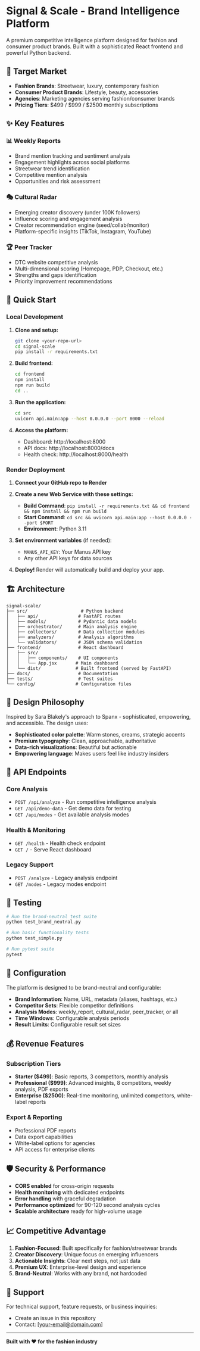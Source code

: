 # Signal & Scale - Brand Intelligence Platform

A premium competitive intelligence platform designed for fashion and consumer product brands. Built with a sophisticated React frontend and powerful Python backend.

## 🎯 Target Market

- **Fashion Brands**: Streetwear, luxury, contemporary fashion
- **Consumer Product Brands**: Lifestyle, beauty, accessories
- **Agencies**: Marketing agencies serving fashion/consumer brands
- **Pricing Tiers**: $499 / $999 / $2500 monthly subscriptions

## ✨ Key Features

### 📊 Weekly Reports
- Brand mention tracking and sentiment analysis
- Engagement highlights across social platforms
- Streetwear trend identification
- Competitive mention analysis
- Opportunities and risk assessment

### 🎭 Cultural Radar
- Emerging creator discovery (under 100K followers)
- Influence scoring and engagement analysis
- Creator recommendation engine (seed/collab/monitor)
- Platform-specific insights (TikTok, Instagram, YouTube)

### 🏆 Peer Tracker
- DTC website competitive analysis
- Multi-dimensional scoring (Homepage, PDP, Checkout, etc.)
- Strengths and gaps identification
- Priority improvement recommendations

## 🚀 Quick Start

### Local Development

1. **Clone and setup:**
   ```bash
   git clone <your-repo-url>
   cd signal-scale
   pip install -r requirements.txt
   ```

2. **Build frontend:**
   ```bash
   cd frontend
   npm install
   npm run build
   cd ..
   ```

3. **Run the application:**
   ```bash
   cd src
   uvicorn api.main:app --host 0.0.0.0 --port 8000 --reload
   ```

4. **Access the platform:**
   - Dashboard: http://localhost:8000
   - API docs: http://localhost:8000/docs
   - Health check: http://localhost:8000/health

### Render Deployment

1. **Connect your GitHub repo to Render**

2. **Create a new Web Service with these settings:**
   - **Build Command**: `pip install -r requirements.txt && cd frontend && npm install && npm run build`
   - **Start Command**: `cd src && uvicorn api.main:app --host 0.0.0.0 --port $PORT`
   - **Environment**: Python 3.11

3. **Set environment variables** (if needed):
   - `MANUS_API_KEY`: Your Manus API key
   - Any other API keys for data sources

4. **Deploy!** Render will automatically build and deploy your app.

## 🏗️ Architecture

```
signal-scale/
├── src/                    # Python backend
│   ├── api/               # FastAPI routes
│   ├── models/            # Pydantic data models
│   ├── orchestrator/      # Main analysis engine
│   ├── collectors/        # Data collection modules
│   ├── analyzers/         # Analysis algorithms
│   └── validators/        # JSON schema validation
├── frontend/              # React dashboard
│   ├── src/
│   │   ├── components/    # UI components
│   │   └── App.jsx       # Main dashboard
│   └── dist/             # Built frontend (served by FastAPI)
├── docs/                  # Documentation
├── tests/                 # Test suites
└── config/               # Configuration files
```

## 🎨 Design Philosophy

Inspired by Sara Blakely's approach to Spanx - sophisticated, empowering, and accessible. The design uses:

- **Sophisticated color palette**: Warm stones, creams, strategic accents
- **Premium typography**: Clean, approachable, authoritative
- **Data-rich visualizations**: Beautiful but actionable
- **Empowering language**: Makes users feel like industry insiders

## 📡 API Endpoints

### Core Analysis
- `POST /api/analyze` - Run competitive intelligence analysis
- `GET /api/demo-data` - Get demo data for testing
- `GET /api/modes` - Get available analysis modes

### Health & Monitoring
- `GET /health` - Health check endpoint
- `GET /` - Serve React dashboard

### Legacy Support
- `POST /analyze` - Legacy analysis endpoint
- `GET /modes` - Legacy modes endpoint

## 🧪 Testing

```bash
# Run the brand-neutral test suite
python test_brand_neutral.py

# Run basic functionality tests
python test_simple.py

# Run pytest suite
pytest
```

## 🔧 Configuration

The platform is designed to be brand-neutral and configurable:

- **Brand Information**: Name, URL, metadata (aliases, hashtags, etc.)
- **Competitor Sets**: Flexible competitor definitions
- **Analysis Modes**: weekly_report, cultural_radar, peer_tracker, or all
- **Time Windows**: Configurable analysis periods
- **Result Limits**: Configurable result set sizes

## 💰 Revenue Features

### Subscription Tiers
- **Starter ($499)**: Basic reports, 3 competitors, monthly analysis
- **Professional ($999)**: Advanced insights, 8 competitors, weekly analysis, PDF exports
- **Enterprise ($2500)**: Real-time monitoring, unlimited competitors, white-label reports

### Export & Reporting
- Professional PDF reports
- Data export capabilities
- White-label options for agencies
- API access for enterprise clients

## 🛡️ Security & Performance

- **CORS enabled** for cross-origin requests
- **Health monitoring** with dedicated endpoints
- **Error handling** with graceful degradation
- **Performance optimized** for 90-120 second analysis cycles
- **Scalable architecture** ready for high-volume usage

## 📈 Competitive Advantage

1. **Fashion-Focused**: Built specifically for fashion/streetwear brands
2. **Creator Discovery**: Unique focus on emerging influencers
3. **Actionable Insights**: Clear next steps, not just data
4. **Premium UX**: Enterprise-level design and experience
5. **Brand-Neutral**: Works with any brand, not hardcoded

## 🤝 Support

For technical support, feature requests, or business inquiries:
- Create an issue in this repository
- Contact: [your-email@domain.com]

---

**Built with ❤️ for the fashion industry**

